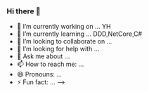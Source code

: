 ### Hi there 👋

- 🔭 I’m currently working on ... YH
- 🌱 I’m currently learning ... DDD,NetCore,C#
- 👯 I’m looking to collaborate on ...
- 🤔 I’m looking for help with ...
- 💬 Ask me about ...
- 📫 How to reach me: ...
- 😄 Pronouns: ...
- ⚡ Fun fact: ...
-->
